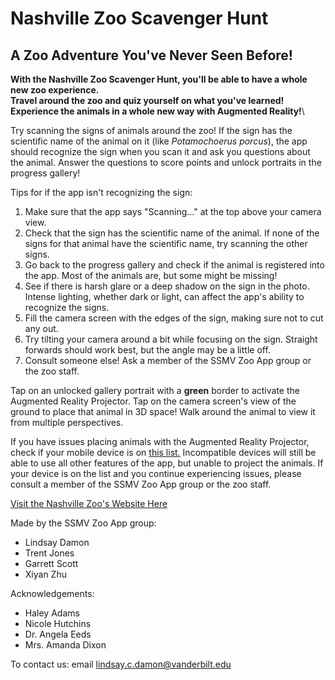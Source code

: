 # Nashville Zoo Scavenger Hunt
## A Zoo Adventure You've Never Seen Before!

**With the Nashville Zoo Scavenger Hunt, you'll be able to have a whole new zoo experience.**\
**Travel around the zoo and quiz yourself on what you've learned!**\
**Experience the animals in a whole new way with Augmented Reality!**\

Try scanning the signs of animals around the zoo! If the sign has the scientific name of the animal on it (like *Potamochoerus porcus*), the app should recognize the sign when you scan it and ask you questions about the animal. Answer the questions to score points and unlock portraits in the progress gallery!

Tips for if the app isn't recognizing the sign:
1. Make sure that the app says "Scanning..." at the top above your camera view.
2. Check that the sign has the scientific name of the animal. If none of the signs for that animal have the scientific name, try scanning the other signs.
3. Go back to the progress gallery and check if the animal is registered into the app. Most of the animals are, but some might be missing!
4. See if there is harsh glare or a deep shadow on the sign in the photo. Intense lighting, whether dark or light, can affect the app's ability to recognize the signs.
5. Fill the camera screen with the edges of the sign, making sure not to cut any out.
6. Try tilting your camera around a bit while focusing on the sign. Straight forwards should work best, but the angle may be a little off.
7. Consult someone else! Ask a member of the SSMV Zoo App group or the zoo staff.

Tap on an unlocked gallery portrait with a **green** border to activate the Augmented Reality Projector. Tap on the camera screen's view of the ground to place that animal in 3D space! Walk around the animal to view it from multiple perspectives.

If you have issues placing animals with the Augmented Reality Projector, check if your mobile device is on [this list.](https://library.vuforia.com/articles/Solution/vuforia-fusion-supported-devices.html) Incompatible devices will still be able to use all other features of the app, but unable to project the animals. If your device is on the list and you continue experiencing issues, please consult a member of the SSMV Zoo App group or the zoo staff.

[Visit the Nashville Zoo's Website Here](https://www.nashvillezoo.org/)

Made by the SSMV Zoo App group:
- Lindsay Damon
- Trent Jones
- Garrett Scott
- Xiyan Zhu

Acknowledgements:
- Haley Adams
- Nicole Hutchins
- Dr. Angela Eeds
- Mrs. Amanda Dixon

To contact us:
email lindsay.c.damon@vanderbilt.edu

